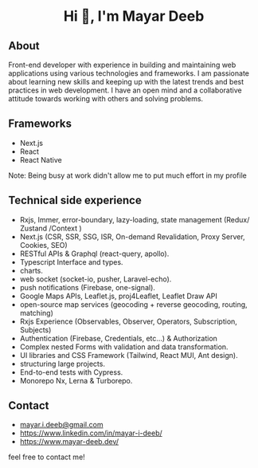 <h1 align="center">Hi 👋, I'm Mayar Deeb</h1>

## About 
Front-end developer with experience in building and maintaining web applications using various technologies and frameworks.
I am passionate about learning new skills and keeping up with the latest trends and best practices in web development.
I have an open mind and a collaborative attitude towards working with others and solving problems.

## Frameworks
- Next.js
- React
- React Native
  
Note: Being busy at work didn't allow me to put much effort in my profile

## Technical side experience 
- Rxjs, Immer, error-boundary, lazy-loading, state management (Redux/ Zustand /Context )
- Next.js (CSR, SSR, SSG, ISR, On-demand Revalidation, Proxy Server, Cookies, SEO)
- RESTful APIs & Graphql (react-query, apollo).
- Typescript Interface and types.
- charts.
- web socket (socket-io, pusher, Laravel-echo).
- push notifications (Firebase, one-signal).
- Google Maps APIs, Leaflet.js, proj4Leaflet, Leaflet Draw API
- open-source map services (geocoding + reverse geocoding, routing, matching)
- Rxjs Experience (Observables, Observer, Operators, Subscription, Subjects)
- Authentication (Firebase, Credentials, etc…) & Authorization 
- Complex nested Forms with validation and data transformation.
- UI libraries and CSS Framework (Tailwind, React MUI, Ant design).
- structuring large projects.
- End-to-end tests with Cypress.
- Monorepo Nx, Lerna & Turborepo.


## Contact
- mayar.i.deeb@gmail.com
- https://www.linkedin.com/in/mayar-i-deeb/
- https://www.mayar-deeb.dev/
  
feel free to contact me!
